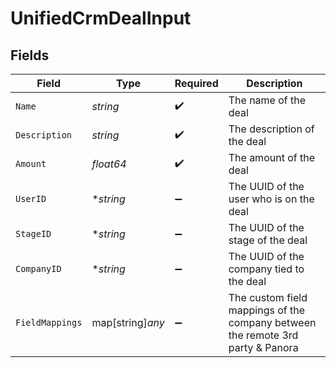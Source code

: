 # UnifiedCrmDealInput


## Fields

| Field                                                                          | Type                                                                           | Required                                                                       | Description                                                                    |
| ------------------------------------------------------------------------------ | ------------------------------------------------------------------------------ | ------------------------------------------------------------------------------ | ------------------------------------------------------------------------------ |
| `Name`                                                                         | *string*                                                                       | :heavy_check_mark:                                                             | The name of the deal                                                           |
| `Description`                                                                  | *string*                                                                       | :heavy_check_mark:                                                             | The description of the deal                                                    |
| `Amount`                                                                       | *float64*                                                                      | :heavy_check_mark:                                                             | The amount of the deal                                                         |
| `UserID`                                                                       | **string*                                                                      | :heavy_minus_sign:                                                             | The UUID of the user who is on the deal                                        |
| `StageID`                                                                      | **string*                                                                      | :heavy_minus_sign:                                                             | The UUID of the stage of the deal                                              |
| `CompanyID`                                                                    | **string*                                                                      | :heavy_minus_sign:                                                             | The UUID of the company tied to the deal                                       |
| `FieldMappings`                                                                | map[string]*any*                                                               | :heavy_minus_sign:                                                             | The custom field mappings of the company between the remote 3rd party & Panora |